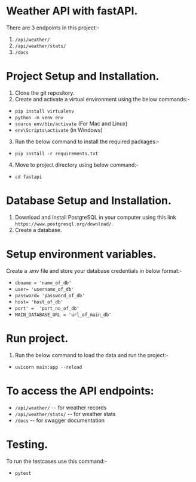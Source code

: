 # Weather API with fastAPI.
There are 3 endpoints in this project:-
  1. `/api/weather/`
  2. `/api/weather/stats/`
  3. `/docs`

# Project Setup and Installation.
1. Clone the git repository.
2. Create and activate a virtual environment using the below commands:-
  - `pip install virtualenv`
  - `python -m venv env`
  - `source env/bin/activate` (For Mac and Linux)
  - `env\Scripts\activate` (in Windows)
3. Run the below command to install the required packages:-
  - `pip install -r requirements.txt`
4. Move to project directory using below command:-
  - `cd fastapi`

# Database Setup and Installation.
1. Download and Install PostgreSQL in your computer using this link `https://www.postgresql.org/download/`.
2. Create a database.

# Setup environment variables.
Create a .env file and store your database credentials in below format:-
  - `dbname = 'name_of_db'`
  - `user= 'username_of_db'`
  - `password= 'password_of_db'`
  - `host= 'host_of_db'`
  - `port' =  'port_no_of_db'`
  - `MAIN_DATABASE_URL = 'url_of_main_db'`

# Run project.
1. Run the below command to load the data and run the project:-
  - `uvicorn main:app --reload`

# To access the API endpoints:
  - `/api/weather/`  -- for weather records
  - `/api/weather/stats/`  -- for weather stats
  - `/docs` -- for swagger documentation

# Testing.
To run the testcases use this command:-
  - `pytest`
